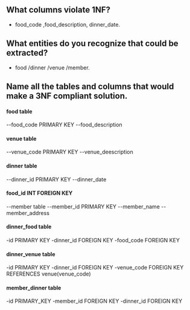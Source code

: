 ## What columns violate 1NF?

- food_code ,food_description, dinner_date.

## What entities do you recognize that could be extracted?

- food /dinner /venue /member.

## Name all the tables and columns that would make a 3NF compliant solution.

#### food table
--food_code PRIMARY KEY
--food_description

#### venue table
--venue_code PRIMARY KEY
--venue_deescription 

#### dinner table
--dinner_id PRIMARY KEY
--dinner_date

#### food_id INT FOREIGN KEY
--member table
--member_id PRIMARY KEY
--member_name
--member_address

#### dinner_food table
-id PRIMARY KEY
-dinner_id FOREIGN KEY
-food_code FOREIGN KEY

#### dinner_venue table
-id PRIMARY KEY
-dinner_id FOREIGN KEY
-venue_code FOREIGN KEY REFERENCES venue(venue_code)

#### member_dinner table
-id PRIMARY_KEY
-member_id FOREIGN KEY
-dinner_id FOREIGN KEY
